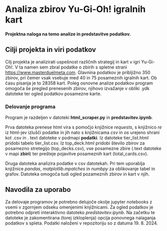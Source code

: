 # Analiza zbirov Yu-Gi-Oh! igralnih kart
#### Projektna naloga na temo analize in predstavitve podatkov.

## Cilji projekta in viri podatkov
Cilj projekta je analizirati uspešnost različnih strategij in kart v igri Yu-Gi-Oh!. V ta namen sem zbral podatke o zbirih s spletne strani https://www.masterduelmeta.com.
Glavnina podatkov je pribljižno 350 zbirov, pri čemer vsak vsebuje med 40 in 75 posameznih igralnih kart. Ob času pisanja je to 28358 kart. Poleg osnovne analize podatkov
program omogoča še pregled prenesenih zbirov, njihovo izvažanje v obliki .ydk datoteke ter ogled podatkov posamezne karte.

### Delovanje programa
Program je razdeljen v datoteki **html_scraper.py** in **predstavitev.ipynb**. 

Prva datoteka prenese html vira s pomočjo knjižnice *requests*, s knjižnico *re* iz html-jev izlušči podatke in jih nato s knjižnicama *csv* in *os* urejeno 
shrani kot .csv in . text datoteke v podmapi **podatki**. Iz datoteke tier_list.html pridobi tabelo tier_list.csv. Iz top_deck.html pridobi število zbirov
za posamezno stretegijo (top_decks.csv), vse posamezne zbire (.text datoteke v mapi **zbiri**) ter prešteje pojavitve posameznih kart (total_cards.csv).

Druga datoteka analizira podatke v csv datotekah. Pri tem uporablja knjižnice *pandas*, *matplotlib.mpatches* in *numbpy* za oblikovanje tabel in grafov.
Datoteka omogoča tudi ogled pozameznih zbirov in kart v njih.

## Navodila za uporabo
Za delovaje programov je potrebno delujoče okolje jupyter notebooks z vsemi v zgornjem odseku omenjenimi knjižnicami. Za ogled podatkov je potrebno odpreti interaktivno
datoteko *predstavitev.ipynb*. Na začetku te datoteke je zakomentirana (torej izkloplenja) opcija ponovnega nalaganja podatkov s spleta.
Podatki naloženi v repozitoriju so z datuma 19. 8. 2024. 
